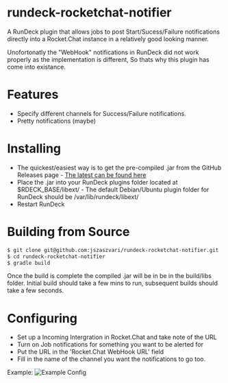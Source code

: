 # rundeck-rocketchat-notifier
A RunDeck plugin that allows jobs to post Start/Sucess/Failure notifications directly into a Rocket.Chat instance in a relatively good looking manner. 

Unofortonatly the "WebHook" notifications in RunDeck did not work properly as the implementation is different, So thats why this plugin has come into existance. 


# Features
* Specify different channels for Success/Failure notifications.  
* Pretty notifications (maybe)

# Installing
* The quickest/easiest way is to get the pre-compiled .jar from the GitHub Releases page -  [The latest can be found here](https://github.com/jszaszvari/rundeck-rocketchat-notifier/releases/download/v0.1/rundeck-rocketchat-notifier-0.1.jar) 
* Place the .jar into your RunDeck plugins folder located at $RDECK_BASE/libext/ - The default Debian/Ubuntu plugin folder for RunDeck should be /var/lib/rundeck/libext/
* Restart RunDeck

# Building from Source
```sh
$ git clone git@github.com:jszaszvari/rundeck-rocketchat-notifier.git
$ cd rundeck-rocketchat-notifier
$ gradle build
```
Once the build is complete the compiled .jar will be in be in the build/libs folder. Initial build should take a few mins to run, subsequent builds should take a few seconds.

# Configuring
* Set up a Incoming Intergration in Rocket.Chat and take note of the URL
* Turn on Job notifications for something you want to be alerted for
* Put the URL in the 'Rocket.Chat WebHook URL' field 
* Fill in the name of the channel you want the notifications to go too. 

Example:
![Example Config](https://github.com/jszaszvari/rundeck-rocketchat-notifier/blob/master/config.png "Example Config")
